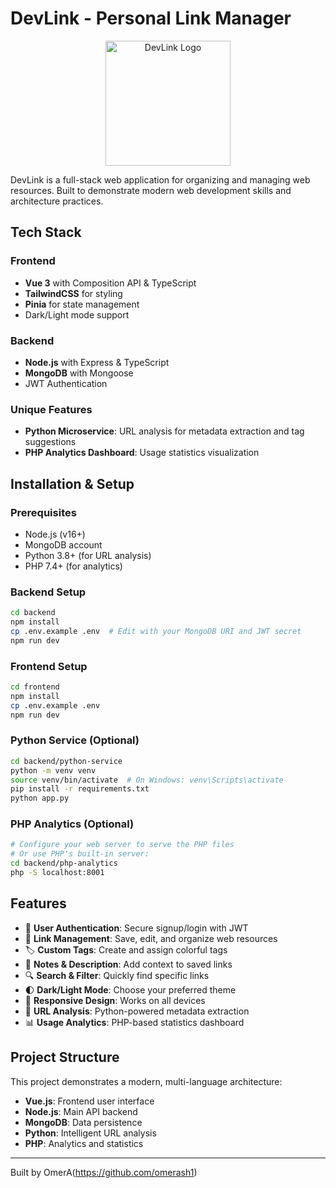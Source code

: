 # DevLink - Personal Link Manager

<p align="center">
  <img src="frontend/public/logo.png" alt="DevLink Logo" width="200"/>
</p>

DevLink is a full-stack web application for organizing and managing web resources. Built to demonstrate modern web development skills and architecture practices.

## Tech Stack

### Frontend
- **Vue 3** with Composition API & TypeScript
- **TailwindCSS** for styling
- **Pinia** for state management
- Dark/Light mode support

### Backend
- **Node.js** with Express & TypeScript 
- **MongoDB** with Mongoose
- JWT Authentication

### Unique Features
- **Python Microservice**: URL analysis for metadata extraction and tag suggestions
- **PHP Analytics Dashboard**: Usage statistics visualization

## Installation & Setup

### Prerequisites
- Node.js (v16+)
- MongoDB account
- Python 3.8+ (for URL analysis)
- PHP 7.4+ (for analytics)

### Backend Setup
```bash
cd backend
npm install
cp .env.example .env  # Edit with your MongoDB URI and JWT secret
npm run dev
```

### Frontend Setup
```bash
cd frontend
npm install
cp .env.example .env
npm run dev
```

### Python Service (Optional)
```bash
cd backend/python-service
python -m venv venv
source venv/bin/activate  # On Windows: venv\Scripts\activate
pip install -r requirements.txt
python app.py
```

### PHP Analytics (Optional)
```bash
# Configure your web server to serve the PHP files
# Or use PHP's built-in server:
cd backend/php-analytics
php -S localhost:8001
```

## Features

- 🔐 **User Authentication**: Secure signup/login with JWT
- 🔗 **Link Management**: Save, edit, and organize web resources
- 🏷️ **Custom Tags**: Create and assign colorful tags
- 📝 **Notes & Description**: Add context to saved links
- 🔍 **Search & Filter**: Quickly find specific links
- 🌓 **Dark/Light Mode**: Choose your preferred theme
- 📱 **Responsive Design**: Works on all devices
- 🔮 **URL Analysis**: Python-powered metadata extraction
- 📊 **Usage Analytics**: PHP-based statistics dashboard

## Project Structure

This project demonstrates a modern, multi-language architecture:
- **Vue.js**: Frontend user interface
- **Node.js**: Main API backend
- **MongoDB**: Data persistence
- **Python**: Intelligent URL analysis
- **PHP**: Analytics and statistics

---

Built by OmerA(https://github.com/omerash1)
